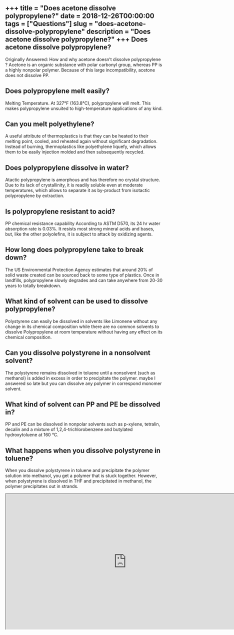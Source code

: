 +++
title = "Does acetone dissolve polypropylene?"
date = 2018-12-26T00:00:00
tags = ["Questions"]
slug = "does-acetone-dissolve-polypropylene"
description = "Does acetone dissolve polypropylene?"
+++
Does acetone dissolve polypropylene?
------------------------------------

Originally Answered: How and why acetone doesn’t dissolve polypropylene ? Acetone is an organic substance with polar carbonyl group, whereas PP is a highly nonpolar polymer. Because of this large incompatibility, acetone does not dissolve PP.

Does polypropylene melt easily?
-------------------------------

Melting Temperature. At 327°F (163.8°C), polypropylene will melt. This makes polypropylene unsuited to high-temperature applications of any kind.

Can you melt polyethylene?
--------------------------

A useful attribute of thermoplastics is that they can be heated to their melting point, cooled, and reheated again without significant degradation. Instead of burning, thermoplastics like polyethylene liquefy, which allows them to be easily injection molded and then subsequently recycled.

Does polypropylene dissolve in water?
-------------------------------------

Atactic polypropylene is amorphous and has therefore no crystal structure. Due to its lack of crystallinity, it is readily soluble even at moderate temperatures, which allows to separate it as by-product from isotactic polypropylene by extraction.

Is polypropylene resistant to acid?
-----------------------------------

PP chemical resistance capability According to ASTM D570, its 24 hr water absorption rate is 0.03%. It resists most strong mineral acids and bases, but, like the other polyolefins, it is subject to attack by oxidizing agents.

How long does polypropylene take to break down?
-----------------------------------------------

The US Environmental Protection Agency estimates that around 20% of solid waste created can be sourced back to some type of plastics. Once in landfills, polypropylene slowly degrades and can take anywhere from 20-30 years to totally breakdown.

What kind of solvent can be used to dissolve polypropylene?
-----------------------------------------------------------

Polystyrene can easily be dissolved in solvents like Limonene without any change in its chemical composition while there are no common solvents to dissolve Polypropylene at room temperature without having any effect on its chemical composition.

Can you dissolve polystyrene in a nonsolvent solvent?
-----------------------------------------------------

The polystyrene remains dissolved in toluene until a nonsolvent (such as methanol) is added in excess in order to precipitate the polymer. maybe I answered so late but you can dissolve any polymer in correspond monomer solvent.

What kind of solvent can PP and PE be dissolved in?
---------------------------------------------------

PP and PE can be dissolved in nonpolar solvents such as p-xylene, tetralin, decalin and a mixture of 1,2,4-trichlorobenzene and butylated hydroxytoluene at 160 °C.

What happens when you dissolve polystyrene in toluene?
------------------------------------------------------

When you dissolve polystyrene in toluene and precipitate the polymer solution into methanol, you get a polymer that is stuck together. However, when polystyrene is dissolved in THF and precipitated in methanol, the polymer precipitates out in strands.

<iframe allow="accelerometer; autoplay; clipboard-write; encrypted-media; gyroscope; picture-in-picture" allowfullscreen="" class="__youtube_prefs__  epyt-is-override  no-lazyload" data-no-lazy="1" data-origheight="433" data-origwidth="770" data-skipgform_ajax_framebjll="" height="433" id="_ytid_68915" loading="lazy" src="https://www.youtube.com/embed/Bsvif1v8qv8?enablejsapi=1&autoplay=0&cc_load_policy=0&cc_lang_pref=&iv_load_policy=1&loop=0&modestbranding=0&rel=1&fs=1&playsinline=0&autohide=2&theme=dark&color=red&controls=1&" title="YouTube player" width="770"></iframe>
